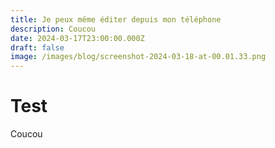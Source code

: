 ```yaml
---
title: Je peux même éditer depuis mon téléphone
description: Coucou
date: 2024-03-17T23:00:00.000Z
draft: false
image: /images/blog/screenshot-2024-03-18-at-00.01.33.png
---
```


# Test

Coucou 